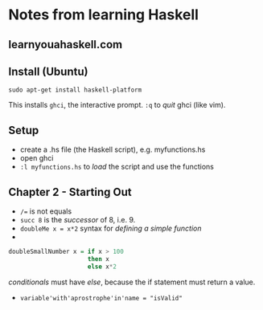 # Notes from learning Haskell
## learnyouahaskell.com

## Install (Ubuntu)
`sudo apt-get install haskell-platform`

This installs `ghci`, the interactive prompt.
`:q` to *quit* ghci (like vim).

## Setup
* create a .hs file (the Haskell script), e.g. myfunctions.hs
* open ghci
* `:l myfunctions.hs` to *load* the script and use the functions

## Chapter 2 - Starting Out
* `/=` is not equals
* `succ 8` is the *successor* of 8, i.e. 9.
* `doubleMe x = x*2` syntax for *defining a simple function*
*
```haskell
doubleSmallNumber x = if x > 100
                      then x
                      else x*2
``` 
*conditionals* must have *else*, because the if statement must return a value.
* `variable'with'aprostrophe'in'name = "isValid"`
